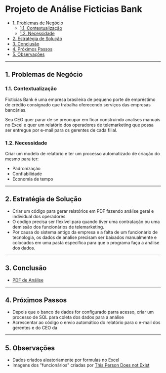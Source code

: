 <h1>Projeto de Análise Ficticias Bank</h1>

- [1. Problemas de Negócio](#1-problemas-de-negócio)
    - [1.1. Contextualização](#11-contextualização)
    - [1.2. Necessidade](#12-necessidade)
- [2. Estratégia de Solução](#2-estratégia-de-solução)
- [3. Conclusão](#3-conclusão)
- [4. Próximos Passos](#4-próximos-passos)
- [5. Observações](#5-observações)

<hr>
<h2>1. Problemas de Negócio</h2>
<h3>1.1. Contextualização</h3>
<p>Ficticias Bank é uma empresa brasileira de pequeno porte de empréstimo de crédito consignado que trabalha oferecendo serviços das empresas bancárias.</p>
<p>Seu CEO quer parar de se preocupar em ficar construindo analises manuais no Excel e quer um relatório dos operadores de telemarketing que possa ser entregue por e-mail para os gerentes de cada filial.</p>
<h3>1.2. Necessidade</h3>
<p>Criar um modelo de relatório e ter um processo automatizado de criação do mesmo para ter:</p>
<ul>
    <li>Padronização</li>
    <li>Confiabilidade</li>
    <li>Economia de tempo</li>
</ul>
<hr>
<h2>2. Estratégia de Solução</h2>
<ul>
    <li>Criar um código para gerar relatórios em PDF fazendo análise geral e individual dos operadores.</li>
    <li>O código precisa ser flexível para quando tiver uma contratação ou uma demissão dos funcionários de telemarketing.</li>
    <li>Por causa do sistema antigo da empresa e a falta de um funcionário de tecnologia, os dados de analise precisam ser baixados manualmente e colocados em uma pasta especifica para que o programa faça a análise dos dados.</li>
</ul>
<hr>
<h2>3. Conclusão</h2>
<ul>
    <li><a href="https://github.com/RafafaelFilho/lab_ficticia/blob/master/Relatorio.pdf">PDF de Análise</a></li>
</ul>
<hr>
<h2>4. Próximos Passos</h2>
<ul>
    <li>Depois que o banco de dados for configurado parra acesso, criar um processo de SQL para coleta dos dados para a análise</li>
    <li>Acrescentar ao código o envio automático do relatório para o e-mail dos gerentes e do CEO da</a></li>
</ul>
<hr>
<h2>5. Observações</h2>
<ul>
    <li>Dados criados aleatoriamente por formulas no Excel</li>
    <li>Imagens dos "funcionários" criadas por <a href="https://thispersondoesnotexist.com/">This Person Does not Exist</a></li>
</ul>